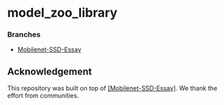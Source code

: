# model_zoo_library

### Branches
* [Mobilenet-SSD-Essay](https://github.com/bubbliiiing/Mobilenet-SSD-Essay)


## Acknowledgement
    
This repository was built on top of [[Mobilenet-SSD-Essay]](https://github.com/bubbliiiing/Mobilenet-SSD-Essay). We thank the effort from communities.
